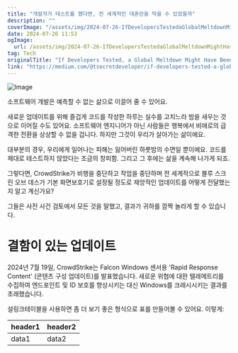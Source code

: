 ```yaml
---
title: "개발자가 테스트를 했다면, 전 세계적인 대혼란을 막을 수 있었을까"
description: ""
coverImage: "/assets/img/2024-07-26-IfDevelopersTestedaGlobalMeltdownMightHaveBeenAverted_0.png"
date: 2024-07-26 11:53
ogImage: 
  url: /assets/img/2024-07-26-IfDevelopersTestedaGlobalMeltdownMightHaveBeenAverted_0.png
tag: Tech
originalTitle: "If Developers Tested, a Global Meltdown Might Have Been Averted"
link: "https://medium.com/@tsecretdeveloper/if-developers-tested-a-global-meltdown-might-have-been-averted-d9cbbfa40cc4"
---
```




![Image](/assets/img/2024-07-26-IfDevelopersTestedaGlobalMeltdownMightHaveBeenAverted_0.png)

소프트웨어 개발은 예측할 수 없는 삶으로 이끌어 줄 수 있어요.

새로운 업데이트를 위해 즐겁게 코드를 작성한 하루는 실수를 고치느라 밤을 새우는 것으로 이어질 수도 있어요. 소프트웨어 엔지니어가 아닌 사람들은 행복에서 비애로의 급격한 전환을 상상할 수 없을 겁니다. 하지만 그것이 우리가 살아가는 삶이에요.

대부분의 경우, 우리에게 일어나는 피해는 잃어버린 하룻밤의 수면일 뿐이에요. 코드를 제대로 테스트하지 않았다는 조금의 창피함. 그리고 그 후에는 삶을 계속해 나가게 되죠.


<div class="content-ad"></div>

그렇다면, CrowdStrike가 비행을 중단하고 작업을 중단하며 전 세계적으로 블루 스크린 오브 데스가 기본 화면보호기로 설정될 정도로 재앙적인 업데이트를 어떻게 전달했는지 알고 계신가요?

그들은 사전 사건 검토에서 모든 것을 말했고, 결과가 귀하를 깜짝 놀라게 할 수 있습니다.

# 결함이 있는 업데이트

2024년 7월 19일, CrowdStrike는 Falcon Windows 센서용 'Rapid Response Content' (콘텐츠 구성 업데이트)를 발표했습니다. 새로운 위협에 대한 텔레메트리를 수집하여 엔드포인트 및 ID 보호를 향상시키는 대신 Windows를 크래시시키는 결과를 초래했습니다.

<div class="content-ad"></div>

설링크테이블을 사용하면 좀 더 보기 좋은 형식으로 표를 만들어볼 수 있어요. 이렇게:

| header1 | header2 |
|---------|---------|
| data1   | data2   |